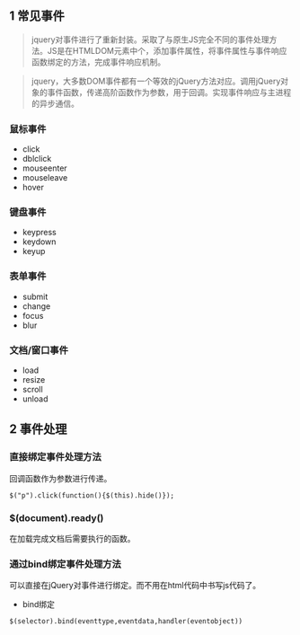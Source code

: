 ## 1 常见事件
> jquery对事件进行了重新封装。采取了与原生JS完全不同的事件处理方法。JS是在HTMLDOM元素中个，添加事件属性，将事件属性与事件响应函数绑定的方法，完成事件响应机制。

> jquery，大多数DOM事件都有一个等效的jQuery方法对应。调用jQuery对象的事件函数，传递高阶函数作为参数，用于回调。实现事件响应与主进程的异步通信。
### 鼠标事件

* click
* dblclick
* mouseenter
* mouseleave
* hover

### 键盘事件

* keypress
* keydown
* keyup


### 表单事件
* submit
* change
* focus
* blur

### 文档/窗口事件
* load
* resize
* scroll
* unload

## 2 事件处理
### 直接绑定事件处理方法
 回调函数作为参数进行传递。

```
$("p").click(function(){$(this).hide()});
```
### $(document).ready()

在加载完成文档后需要执行的函数。


### 通过bind绑定事件处理方法
可以直接在jQuery对事件进行绑定。而不用在html代码中书写js代码了。
* bind绑定

```
$(selector).bind(eventtype,eventdata,handler(eventobject))
```